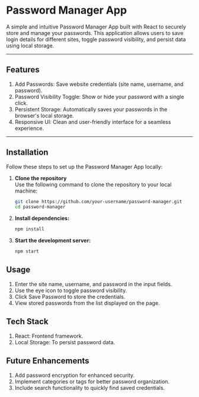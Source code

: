 # Password Manager App
A simple and intuitive Password Manager App built with React to securely store and manage your passwords. This application allows users to save login details for different sites, toggle password visibility, and persist data using local storage.

<hr>

## Features

1) Add Passwords: Save website credentials (site name, username, and password).
2) Password Visibility Toggle: Show or hide your password with a single click.
3) Persistent Storage: Automatically saves your passwords in the browser's local storage.
4) Responsive UI: Clean and user-friendly interface for a seamless experience.

<hr>

## Installation

Follow these steps to set up the Password Manager App locally:

1. **Clone the repository**
   <br>
   Use the following command to clone the repository to your local machine:
   ```bash
   git clone https://github.com/your-username/password-manager.git
   cd password-manager

2. **Install dependencies:**
   ```bash
   npm install

3. **Start the development server:**
   ```bash
   npm start

## Usage
1. Enter the site name, username, and password in the input fields.
2. Use the eye icon to toggle password visibility.
3. Click Save Password to store the credentials.
4. View stored passwords from the list displayed on the page.

## Tech Stack
1. React: Frontend framework.
2. Local Storage: To persist password data.

## Future Enhancements
1. Add password encryption for enhanced security.
2. Implement categories or tags for better password organization.
3. Include search functionality to quickly find saved credentials.

